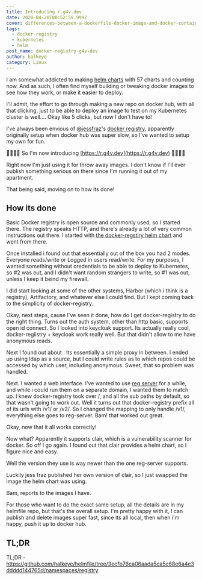 ```yaml
---
title: Introducing r.g4v.dev
date: 2020-04-20T00:52:59.999Z
cover: differences-between-a-dockerfile-docker-image-and-docker-container-001320c81dd8d2989df10d0bec36341fd6a94b043f6f9de1c26ee79eaf16e566.jpg
tags:
  - docker-registry
  - kubernetes
  - helm
post_name: docker-registry-g4v-dev
author: halkeye
category: Linux
---
```

I am somewhat addicted to making [helm charts](https://github.com/halkeye-helm-charts/) with 57 charts and counting now. And as such, I often find myself building or tweaking docker images to see how they work, or make it easier to deploy.

I'll admit, the effort to go through making a new repo on docker hub, with all that clicking, just to be able to deploy an image to test on my Kubernetes cluster is well.... Okay like 5 clicks, but now I don't have to!

I've always been envious of [@jessfraz](https://twitter.com/jessfraz)'s [docker registry](https://r.j3ss.co/), apparently originally setup when docker hub was super slow, so I've wanted to setup my own for fun. 

🎉🎉🎉🎉 So I'm now introducing [https://r.g4v.dev](https://r.g4v.dev) 🎉🎉🎉🎉

Right now I'm just using it for throw away images. I don't know if I'll ever publish something serious on there since I'm running it out of my apartment.

That being said, moving on to how its done!

## How its done

Basic Docker registry is open source and commonly used, so I started there. The registry speaks HTTP, and there's already a lot of very common instructions out there. I started with [the docker-regstiry helm chart](https://hub.helm.sh/charts/stable/docker-registry) and went from there.

Once installed i found out that essentially out of the box you had 2 modes. Everyone reads/write or Logged in users read/write. For my purposes, I wanted something without credentials to be able to deploy to Kubernetes, so #2 was out, and I didn't want random strangers to write, so #1 was out, unless I keep it beind my firewall.

I did start looking at some of the other systems, Harbor (which i think is a registry), Artifactory, and whatever else I could find. But I kept coming back to the simplicity of docker-registry.

Okay, next steps, cause I've seen it done, how do I get docker-registry to do the right thing. Turns out the auth system, other than http basic, supports open id connect. So I looked into keycloak support. Its actually really cool, docker-regiistry + keycloak work really well. But that didn't allow to me have anonymous reads.

Next I found out about [](https://github.com/cesanta/docker_auth). Its essentially a simple proxy in between. I ended up using ldap as a source, but I could write rules as to which repos could be accessed by which user, including anonymous. Sweet, that so problem was handled.

Next. I wanted a web interface. I've wanted to use [reg server](https://github.com/genuinetools/reg/) for a while, and while i could run them on a separate domain, I wanted them to match up. I knew docker-registry took over /, and all the sub paths by default, so that wasn't going to work out. Well it turns out that docker-registry prefix all of its urls with /v1/ or /v2/. So I changed the mapping to only handle /v1/, everything else goes to reg-server. Bam! that worked out great.

Okay, now that it all works correctly!

Now what? Apparently it supports clair, which is a vulnerability scanner for docker. So off I go again. I found out that clair provides a helm chart, so I figure nice and easy.

Well the version they use is way newer than the one reg-server supports.

Luckily jess fraz published her own version of clair, so I just swapped the image the helm chart was using.

Bam, reports to the images I have.

For those who want to do the exact same setup, all the details are in my helmfile repo, but that's the overall setup. I'm pretty happy with it, I can publish and delete images super fast, since its all local, then when i'm happy, push it up to docker hub.

## TL;DR

TL;DR - https://github.com/halkeye/helmfile/tree/3ecfb76ca06aada5ca5c68e6a4e3ddddd144765d/namespaces/registry
